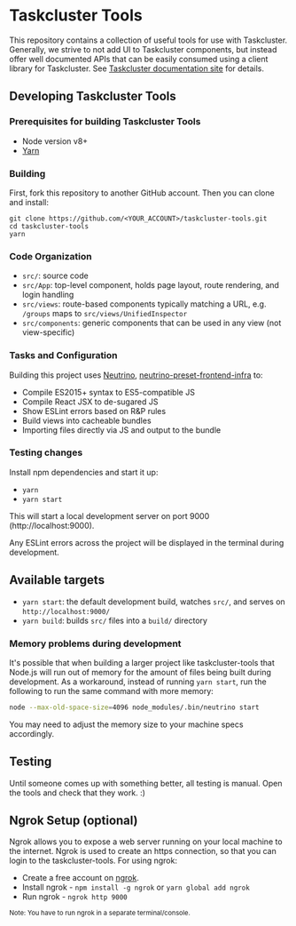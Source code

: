 # Taskcluster Tools

This repository contains a collection of useful tools for use with Taskcluster.
Generally, we strive to not add UI to Taskcluster components, but instead offer
well documented APIs that can be easily consumed using a client library for
Taskcluster. See [Taskcluster documentation site](/docs) for details.

## Developing Taskcluster Tools

### Prerequisites for building Taskcluster Tools

- Node version v8+
- [Yarn](https://www.npmjs.com/package/yarn)

### Building

First, fork this repository to another GitHub account. Then you can clone and install:

```
git clone https://github.com/<YOUR_ACCOUNT>/taskcluster-tools.git
cd taskcluster-tools
yarn
```

### Code Organization

- `src/`: source code
- `src/App`: top-level component, holds page layout, route rendering, and login handling
- `src/views`: route-based components typically matching a URL, e.g. `/groups` maps to `src/views/UnifiedInspector`
- `src/components`: generic components that can be used in any view (not view-specific)

### Tasks and Configuration

Building this project uses [Neutrino](https://github.com/mozilla-neutrino/neutrino),
[neutrino-preset-frontend-infra](https://github.com/mozilla-frontend-infra/neutrino-preset-mozilla-frontend-infra) to:

- Compile ES2015+ syntax to ES5-compatible JS
- Compile React JSX to de-sugared JS
- Show ESLint errors based on R&P rules
- Build views into cacheable bundles
- Importing files directly via JS and output to the bundle

### Testing changes

Install npm dependencies and start it up:

- `yarn`
- `yarn start`

This will start a local development server on port 9000 (http://localhost:9000).

Any ESLint errors across the project will be displayed in the terminal during development.

## Available targets

- `yarn start`: the default development build, watches `src/`, and serves on `http://localhost:9000/`
- `yarn build`: builds `src/` files into a `build/` directory

### Memory problems during development

It's possible that when building a larger project like taskcluster-tools that Node.js will run out
of memory for the amount of files being built during development. As a workaround, instead of
running `yarn start`, run the following to run the same command with more memory:

```sh
node --max-old-space-size=4096 node_modules/.bin/neutrino start
```

You may need to adjust the memory size to your machine specs accordingly.

## Testing

Until someone comes up with something better, all testing is manual. Open the tools and check that they work. :)

## Ngrok Setup (optional)

Ngrok allows you to expose a web server running on your local machine to the internet.
Ngrok is used to create an https connection, so that you can login to the taskcluster-tools.
For using ngrok:

- Create a free account on [ngrok](https://ngrok.com/).
- Install ngrok - `npm install -g ngrok` or `yarn global add ngrok`
- Run ngrok - `ngrok http 9000`

<sup>Note: You have to run ngrok in a separate terminal/console.</sup>

